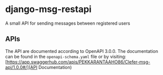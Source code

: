 # django-msg-restapi
A small API for sending messages between registered users

## APIs
The API are documented according to OpenAPI 3.0.0. The documentation can be found in the `openapi-schema.yaml` file or by visiting: [https://app.swaggerhub.com/apis/PEKKARANTAAHO86/Clefer-msg-api/1.0.0#/](API Documentation)